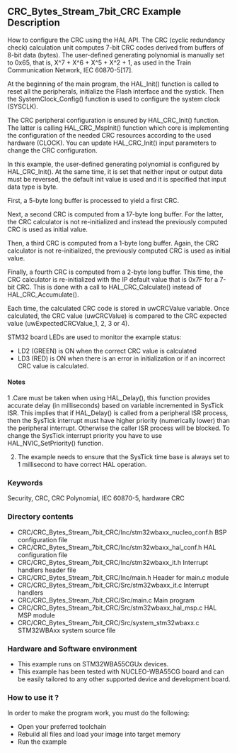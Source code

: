 ## <b>CRC_Bytes_Stream_7bit_CRC Example Description</b>

How to configure the CRC using the HAL API. The CRC (cyclic
redundancy check) calculation unit computes 7-bit CRC codes derived from buffers
of 8-bit data (bytes). The user-defined generating polynomial is manually set
to 0x65, that is, X^7 + X^6 + X^5 + X^2 + 1, as used in the Train Communication
Network, IEC 60870-5[17].

At the beginning of the main program, the HAL_Init() function is called to reset
all the peripherals, initialize the Flash interface and the systick.
Then the SystemClock_Config() function is used to configure the system
clock (SYSCLK).

The CRC peripheral configuration is ensured by HAL_CRC_Init() function.
The latter is calling HAL_CRC_MspInit() function which core is implementing
the configuration of the needed CRC resources according to the used hardware (CLOCK).
You can update HAL_CRC_Init() input parameters to change the CRC configuration.

In this example, the user-defined generating polynomial is configured by
HAL_CRC_Init(). At the same time, it is set that neither input or output data
must be reversed, the default init value is used and it is specified that input
data type is byte.

First, a 5-byte long buffer is processed to yield a first CRC.

Next, a second CRC is computed from a 17-byte long buffer. For the latter,
the CRC calculator is not re-initialized and instead the previously computed CRC
is used as initial value.

Then, a third CRC is computed from a 1-byte long buffer. Again, the CRC calculator
is not re-initialized, the previously computed CRC is used as initial value.

Finally, a fourth CRC is computed from a 2-byte long buffer. This time, the CRC
calculator is re-initialized with the IP default value that is 0x7F for a 7-bit CRC.
This is done with a call to HAL_CRC_Calculate() instead of HAL_CRC_Accumulate().

Each time, the calculated CRC code is stored in uwCRCValue variable.
Once calculated, the CRC value (uwCRCValue) is compared to the CRC expected value (uwExpectedCRCValue_1, 2, 3 or 4).

STM32 board LEDs are used to monitor the example status:

  - LD2 (GREEN) is ON when the correct CRC value is calculated
  - LD3 (RED) is ON when there is an error in initialization or if an incorrect CRC value is calculated.

#### <b>Notes</b>

  1	.Care must be taken when using HAL_Delay(), this function provides accurate delay (in milliseconds)
     based on variable incremented in SysTick ISR. This implies that if HAL_Delay() is called from
     a peripheral ISR process, then the SysTick interrupt must have higher priority (numerically lower)
     than the peripheral interrupt. Otherwise the caller ISR process will be blocked.
     To change the SysTick interrupt priority you have to use HAL_NVIC_SetPriority() function.

 2.  The example needs to ensure that the SysTick time base is always set to 1 millisecond
     to have correct HAL operation.


### <b>Keywords</b>

Security, CRC, CRC Polynomial, IEC 60870-5, hardware CRC

### <b>Directory contents</b>

  - CRC/CRC_Bytes_Stream_7bit_CRC/Inc/stm32wbaxx_nucleo_conf.h        BSP configuration file
  - CRC/CRC_Bytes_Stream_7bit_CRC/Inc/stm32wbaxx_hal_conf.h    HAL configuration file
  - CRC/CRC_Bytes_Stream_7bit_CRC/Inc/stm32wbaxx_it.h          Interrupt handlers header file
  - CRC/CRC_Bytes_Stream_7bit_CRC/Inc/main.h                        Header for main.c module
  - CRC/CRC_Bytes_Stream_7bit_CRC/Src/stm32wbaxx_it.c          Interrupt handlers
  - CRC/CRC_Bytes_Stream_7bit_CRC/Src/main.c                        Main program
  - CRC/CRC_Bytes_Stream_7bit_CRC/Src/stm32wbaxx_hal_msp.c     HAL MSP module
  - CRC/CRC_Bytes_Stream_7bit_CRC/Src/system_stm32wbaxx.c      STM32WBAxx system source file


### <b>Hardware and Software environment</b> 

  - This example runs on STM32WBA55CGUx devices.
  - This example has been tested with NUCLEO-WBA55CG board and can be
    easily tailored to any other supported device and development board.

### <b>How to use it ?</b> 

In order to make the program work, you must do the following:

 - Open your preferred toolchain
 - Rebuild all files and load your image into target memory
 - Run the example
